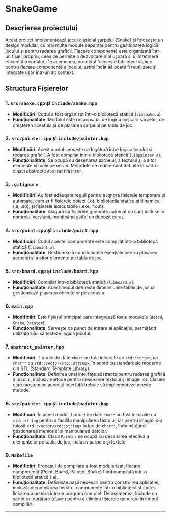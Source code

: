 # SnakeGame

## Descrierea proiectului

Acest proiect implementează jocul clasic al șarpelui (Snake) și folosește un design modular, cu mai multe module separate pentru gestionarea logicii jocului și pentru redarea graficii. Fiecare componentă este organizată într-un fișier propriu, ceea ce permite o dezvoltare mai ușoară și o întreținere eficientă a codului. De asemenea, proiectul folosește biblioteci statice pentru fiecare componentă a jocului, astfel încât să poată fi reutilizate și integrate ușor într-un alt context.

## Structura Fișierelor

### 1. `src/snake.cpp` și `include/snake.hpp`

- **Modificări**: Codul a fost organizat într-o bibliotecă statică (`libsnake.a`).
- **Funcționalitate**: Modulul este responsabil de logica mișcării șarpelui, de creșterea acestuia și de plasarea șarpelui pe tabla de joc.

### 2. `src/painter.cpp` și `include/painter.hpp`

- **Modificări**: Acest modul servește ca legătură între logica jocului și redarea graficii. A fost compilat într-o bibliotecă statică (`libpainter.a`).
- **Funcționalitate**: Se ocupă cu desenarea șarpelui, a textului și a altor elemente vizuale pe ecran. Metodele de redare sunt definite în cadrul clasei abstracte `AbstractPainter`.

### 3. `.gitignore`

- **Modificări**: Au fost adăugate reguli pentru a ignora fișierele temporare și automate, cum ar fi fișierele obiect (.o), bibliotecile statice și dinamice (.a, .so), și fișierele executabile (.exe, *.out).
- **Funcționalitate**: Asigură că fișierele generate automat nu sunt incluse în controlul versiunii, menținând astfel un depozit curat.

### 4. `src/point.cpp` și `include/point.hpp`

- **Modificări**: Codul acestei componente este compilat într-o bibliotecă statică (`libpoint.a`).
- **Funcționalitate**: Gestionează coordonatele esențiale pentru plasarea șarpelui și a altor elemente pe tabla de joc.

### 5. `src/board.cpp` și `include/board.hpp`

- **Modificări**: Compilat într-o bibliotecă statică (`libboard.a`).
- **Funcționalitate**: Acest modul definește dimensiunile tablei de joc și gestionează plasarea obiectelor pe aceasta.

### 6. `main.cpp`

- **Modificări**: Este fișierul principal care integrează toate modulele (`Board`, `Snake`, `Painter`).
- **Funcționalitate**: Servește ca punct de intrare al aplicației, permițând utilizatorului să testeze logica jocului.

### 7. `abstract_painter.hpp`

- **Modificări**: Tipurile de date `char*` au fost înlocuite cu `std::string`, iar `char**` cu `std::vector<std::string>`, în acord cu standardele moderne din STL (Standard Template Library).
- **Funcționalitate**: Definirea unei interfețe abstracte pentru redarea grafică a jocului, inclusiv metode pentru desenarea textului și imaginilor. Clasele care moștenesc această interfață trebuie să implementeze aceste metode.

### 8. `src/painter.cpp` și `include/painter.hpp`

- **Modificări**: În acest modul, tipurile de date `char*` au fost înlocuite cu `std::string` pentru a facilita manipularea textului, iar pentru imagini s-a folosit `std::vector<std::string>` în loc de `char**`, îmbunătățind gestionarea memoriei și manipularea datelor.
- **Funcționalitate**: Clasa `Painter` se ocupă cu desenarea efectivă a elementelor pe tabla de joc, inclusiv șarpele și textele.

### 9. `Makefile`

- **Modificări**: Procesul de compilare a fost modularizat, fiecare componentă (Point, Board, Painter, Snake) fiind compilată într-o bibliotecă statică (.a).
- **Funcționalitate**: Definește pașii necesari pentru construirea aplicației, incluzând compilarea fiecărei componente într-o bibliotecă statică și linkarea acestora într-un program complet. De asemenea, include un script de curățare (`clean`) pentru a elimina fișierele generate în timpul compilării.

---
